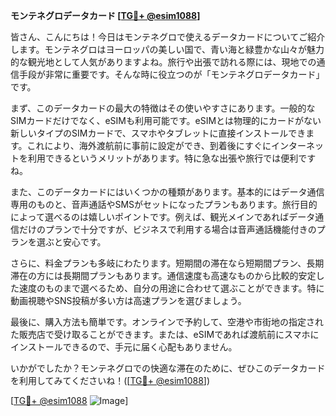 **モンテネグロデータカード [[TG💪+ @esim1088](https://t.me/s/esim1088)]**

皆さん、こんにちは！今日はモンテネグロで使えるデータカードについてご紹介します。モンテネグロはヨーロッパの美しい国で、青い海と緑豊かな山々が魅力的な観光地として人気がありますよね。旅行や出張で訪れる際には、現地での通信手段が非常に重要です。そんな時に役立つのが「モンテネグロデータカード」です。

まず、このデータカードの最大の特徴はその使いやすさにあります。一般的なSIMカードだけでなく、eSIMも利用可能です。eSIMとは物理的にカードがない新しいタイプのSIMカードで、スマホやタブレットに直接インストールできます。これにより、海外渡航前に事前に設定ができ、到着後にすぐにインターネットを利用できるというメリットがあります。特に急な出張や旅行では便利ですね。

また、このデータカードにはいくつかの種類があります。基本的にはデータ通信専用のものと、音声通話やSMSがセットになったプランもあります。旅行目的によって選べるのは嬉しいポイントです。例えば、観光メインであればデータ通信だけのプランで十分ですが、ビジネスで利用する場合は音声通話機能付きのプランを選ぶと安心です。

さらに、料金プランも多岐にわたります。短期間の滞在なら短期間プラン、長期滞在の方には長期間プランもあります。通信速度も高速なものから比較的安定した速度のものまで選べるため、自分の用途に合わせて選ぶことができます。特に動画視聴やSNS投稿が多い方は高速プランを選びましょう。

最後に、購入方法も簡単です。オンラインで予約して、空港や市街地の指定された販売店で受け取ることができます。または、eSIMであれば渡航前にスマホにインストールできるので、手元に届く心配もありません。

いかがでしたか？モンテネグロでの快適な滞在のために、ぜひこのデータカードを利用してみてくださいね！([[TG💪+ @esim1088](https://t.me/s/esim1088)])

[[TG💪+ @esim1088](https://t.me/s/esim1088) ![Image](https://i.postimg.cc/Y0z9fWf4/image.png)]